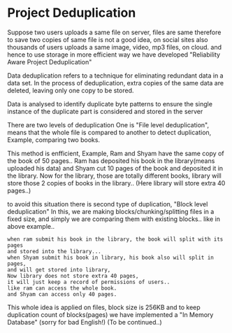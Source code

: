 # Project Deduplication

Suppose two users uploads a same file on server,
files are same therefore to save two copies of same file 
is not a good idea,
on social sites also thousands of users uploads a same image,
video, mp3 files, on cloud.
and hence to use storage in more efficient way we have developed
"Reliability Aware Project Deduplication"

Data deduplication refers to a technique for eliminating
redundant data in a data set. In the process of deduplication,
extra copies of the same data are deleted, leaving only one copy
to be stored.

Data is analysed to identify duplicate byte patterns to ensure the
single instance of the duplicate part is considered and stored in
the server

There are two levels of deduplication
One is "File level deduplication", means that the whole file is compared to another
to detect duplication,
Example,
	comparing two books.

This method is enfficient,
Example,
	Ram and Shyam have the same copy of the book of 50 pages..
	Ram has deposited his book in the library(means uploaded his data)
	and Shyam cut 10 pages of the book and deposited it in the library.
	Now for the library, those are totally different books,
	library will store those 2 copies of books in the library..
	(Here library will store extra 40 pages..)
	
to avoid this situation there is second type of duplication,
"Block level deduplication"
	In this, we are making blocks/chunking/splitting files in a fixed size,
	and simply we are comparing them with existing blocks..
	like in above example..
	
	when ram submit his book in the library, the book will split with its pages
	and stored into the library...
	when Shyam submit his book in library, his book also will split in pages,
	and will get stored into library,
	Now library does not store extra 40 pages,
	it will just keep a record of permissions of users..
	like ram can access the whole book.
	and Shyam can access only 40 pages.

This whole idea is applied on files,
block size is 256KB
and to keep duplication count of blocks(pages) we have implemented a 
"In Memory Database"
(sorry for bad English!)
(To be continued..)
	


